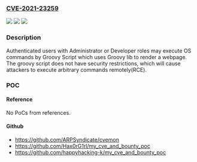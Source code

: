 ### [CVE-2021-23259](https://cve.mitre.org/cgi-bin/cvename.cgi?name=CVE-2021-23259)
![](https://img.shields.io/static/v1?label=Product&message=Crafter%20CMS&color=blue)
![](https://img.shields.io/static/v1?label=Version&message=3.1%3C%203.1.12%20&color=brighgreen)
![](https://img.shields.io/static/v1?label=Vulnerability&message=CWE-913%20Improper%20Control%20of%20Dynamically-Managed%20Code%20Resources&color=brighgreen)

### Description

Authenticated users with Administrator or Developer roles may execute OS commands by Groovy Script which uses Groovy lib to render a webpage. The groovy script does not have security restrictions, which will cause attackers to execute arbitrary commands remotely(RCE).

### POC

#### Reference
No PoCs from references.

#### Github
- https://github.com/ARPSyndicate/cvemon
- https://github.com/Hax0rG1rl/my_cve_and_bounty_poc
- https://github.com/happyhacking-k/my_cve_and_bounty_poc

